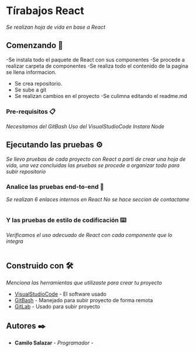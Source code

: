 # Tírabajos React 

_Se realizan hoja de vida en base a React_

## Comenzando 🚀

-Se instala todo el paquete de React con sus componentes
-Se procede a realizar carpeta de componentes 
-Se realiza todo el contenido de la pagina  se llena informacion.
- Se crea repositorio.
- Se sube a git
- Se realizan cambios en el proyecto
-Se culimna editando el readme.md




### Pre-requisitos 📋

_Necesitamos del GitBash_
_Uso del VisualStudioCode_
_Instara Node_


## Ejecutando las pruebas ⚙️

_Se llevo pruebas de cada proyecto con React a parti de crear una hoja de vida, una vez concluidas las pruebas se procede a organizar todo para subir repositorio_

### Analice las pruebas end-to-end 🔩

_Se realizan 6 enlaces internos en React_
_No se hace seccion de contactame_

```

```

### Y las pruebas de estilo de codificación ⌨️

_Verificamos el uso adecuado de React con cada componente que lo integra_

```

```
## Construido con 🛠️

_Menciona las herramientas que utilizaste para crear tu proyecto_

* [VisualStudioCode](https://code.visualstudio.com/) - El software usado
* [GitBash](https://git-scm.com/downloads) - Manejado para subir proyecto de forma remota
* [GitLab](https://gitlab.com/) - Usado para subir proyecto



## Autores ✒️


* **Camilo Salazar** - *Programador* - 
